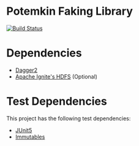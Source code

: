 # Potemkin Faking Library

[![Build Status](https://travis-ci.org/folkengine/java-harshed.svg?branch=master)](https://travis-ci.org/folkengine/java-harshed)

# Dependencies

* [Dagger2](https://google.github.io/dagger/)
* [Apache Ignite's HDFS](https://ignite.apache.org/use-cases/hadoop/hdfs-cache) (Optional)

# Test Dependencies

This project has the following test dependencies:

* [JUnit5](http://junit.org/junit5/)
* [Immutables](https://immutables.github.io/)

